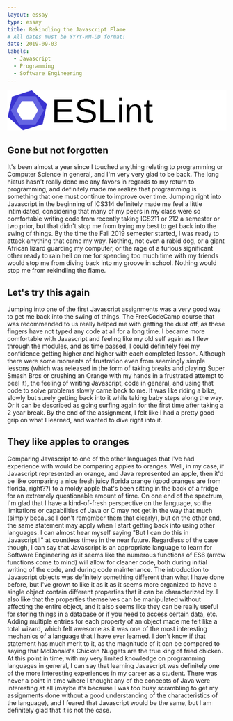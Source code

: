 ```yaml
---
layout: essay
type: essay
title: Rekindling the Javascript Flame
# All dates must be YYYY-MM-DD format!
date: 2019-09-03
labels:
  - Javascript
  - Programming
  - Software Engineering
---
```


<img class="ui right spaced image" src="../images/eslint-logo.png">

## Gone but not forgotten 
It's been almost a year since I touched anything relating to programming or Computer Science in general, and I'm very very glad to be back. The long hiatus hasn't really done me any favors in regards to my return to programming, and definitely made me realize that programming is something that one must continue to improve over time. Jumping right into Javascript in the beginning of ICS314 definitely made me feel a little intimidated, considering that many of my peers in my class were so comfortable writing code from recently taking ICS211 or 212 a semester or two prior, but that didn't stop me from trying my best to get back into the swing of things. By the time the Fall 2019 semester started, I was ready to attack anything that came my way. Nothing, not even a rabid dog, or a giant African lizard guarding my computer, or the rage of a furious significant other ready to rain hell on me for spending too much time with my friends would stop me from diving back into my groove in school. Nothing would stop me from rekindling the flame. 

## Let's try this again
Jumping into one of the first Javascript assignments was a very good way to get me back into the swing of things. The FreeCodeCamp course that was recommended to us really helped me with getting the dust off, as these fingers have not typed any code at all for a long time. I became more comfortable with Javascript and feeling like my old self again as I flew through the modules, and as time passed, I could definitely feel my confidence getting higher and higher with each completed lesson. Although there were some moments of frustration even from seemingly simple lessons (which was released in the form of taking breaks and playing Super Smash Bros or crushing an Orange with my hands in a frustrated attempt to peel it), the feeling of writing Javascript, code in general, and using that code to solve problems slowly came back to me. It was like riding a bike, slowly but surely getting back into it while taking baby steps along the way. Or it can be described as going surfing again for the first time after taking a 2 year break. By the end of the assignment, I felt like I had a pretty good grip on what I learned, and wanted to dive right into it. 

## They like apples to oranges
Comparing Javascript to one of the other languages that I've had experience with would be comparing apples to oranges. Well, in my case, if Javascript represented an orange, and Java represented an apple, then it'd be like comparing a nice fresh juicy florida orange (good oranges are from florida, right??) to a moldy apple that's been sitting in the back of a fridge for an extremely questionable amount of time. On one end of the spectrum, I'm glad that I have a kind-of-fresh perspective on the language, so the limitations or capabilities of Java or C may not get in the way that much (simply because I don't remember them that clearly), but on the other end, the same statement may apply when I start getting back into using other languages. I can almost hear myself saying "But I can do this in Javascript!!" at countless times in the near future. Regardless of the case though, I can say that Javascript is an appropriate language to learn for Software Engineering as it seems like the numerous functions of ES6 (arrow functions come to mind) will allow for cleaner code, both during initial writing of the code, and during code maintenance. The introduction to Javascript objects was definitely something different than what I have done before, but I've grown to like it as it as it seems more organized to have a single object contain different properties that it can be characterized by. I also like that the properties themselves can be manipulated without affecting the entire object, and it also seems like they can be really useful for storing things in a database or if you need to access certain data, etc. Adding multiple entries for each property of an object made me felt like a total wizard, which felt awesome as it was one of the most interesting mechanics of a language that I have ever learned. I don't know if that statement has much merit to it, as the magnitude of it can be compared to saying that McDonald's Chicken Nuggets are the true king of fried chicken. At this point in time, with my very limited knowledge on programming languages in general, I can say that learning Javascript was definitely one of the more interesting experiences in my career as a student. There was never a point in time where I thought any of the concepts of Java were interesting at all (maybe it's because I was too busy scrambling to get my assignments done without a good understanding of the characteristics of the language), and I feared that Javascript would be the same, but I am definitely glad that it is not the case. 


